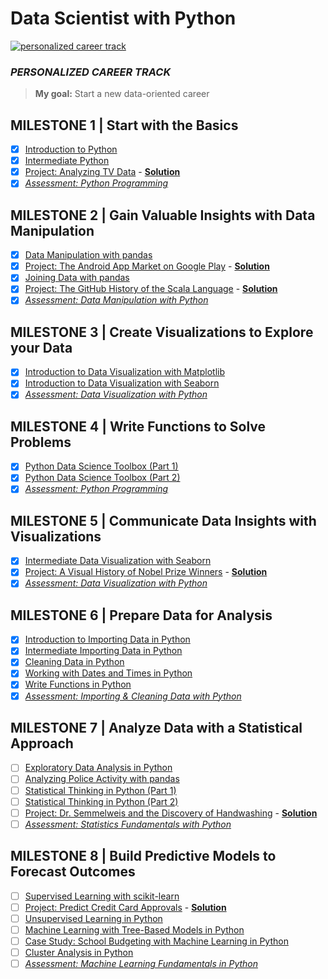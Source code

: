 # Data Scientist with Python

[![personalized career track](https://cdn.datacamp.com/main-app/assets/home_logged_in/personalized_track-9140e41cfcf17899f7493631aa708e3dec8c5bc82327039e1de1cf29e8e873bf.svg)](https://www.datacamp.com/tracks/personalized-data-scientist-with-python)

### *PERSONALIZED CAREER TRACK*

> **My goal:** Start a new data-oriented career
> 
## MILESTONE 1 | Start with the Basics
- [x] [Introduction to Python](https://www.datacamp.com/courses/intro-to-python-for-data-science)
- [x] [Intermediate Python](https://www.datacamp.com/courses/intermediate-python)
- [x] [Project: Analyzing TV Data](https://projects.datacamp.com/projects/684) - **[Solution]()**
- [x] *[Assessment: Python Programming](https://assessment.datacamp.com/python-programming)*

## MILESTONE 2 | Gain Valuable Insights with Data Manipulation
- [x] [Data Manipulation with pandas](https://www.datacamp.com/courses/data-manipulation-with-pandas)
- [x] [Project: The Android App Market on Google Play](https://projects.datacamp.com/projects/619) - **[Solution]()**
- [x] [Joining Data with pandas](https://www.datacamp.com/courses/joining-data-with-pandas)
- [x] [Project: The GitHub History of the Scala Language](https://projects.datacamp.com/projects/163) - **[Solution]()**
- [x] *[Assessment: Data Manipulation with Python](https://assessment.datacamp.com/data-manipulation-with-python)*

## MILESTONE 3 | Create Visualizations to Explore your Data
- [x] [Introduction to Data Visualization with Matplotlib](https://www.datacamp.com/courses/introduction-to-data-visualization-with-matplotlib)
- [x] [Introduction to Data Visualization with Seaborn](https://www.datacamp.com/courses/introduction-to-data-visualization-with-seaborn)
- [x] *[Assessment: Data Visualization with Python](https://assessment.datacamp.com/data-visualization-with-python)*

## MILESTONE 4 | Write Functions to Solve Problems
- [x] [Python Data Science Toolbox (Part 1)](https://www.datacamp.com/courses/python-data-science-toolbox-part-1)
- [x] [Python Data Science Toolbox (Part 2)](https://www.datacamp.com/courses/python-data-science-toolbox-part-2)
- [x] *[Assessment: Python Programming](https://assessment.datacamp.com/python-programming)*

## MILESTONE 5 | Communicate Data Insights with Visualizations
- [x] [Intermediate Data Visualization with Seaborn](https://www.datacamp.com/courses/intermediate-data-visualization-with-seaborn)
- [x] [Project: A Visual History of Nobel Prize Winners](https://projects.datacamp.com/projects/441) - **[Solution]()**
- [x] *[Assessment: Data Visualization with Python](https://assessment.datacamp.com/data-visualization-with-python)*

## MILESTONE 6 | Prepare Data for Analysis
- [x] [Introduction to Importing Data in Python](https://www.datacamp.com/courses/introduction-to-importing-data-in-python)
- [x] [Intermediate Importing Data in Python](https://www.datacamp.com/courses/intermediate-importing-data-in-python)
- [x] [Cleaning Data in Python](https://www.datacamp.com/courses/cleaning-data-in-python)
- [x] [Working with Dates and Times in Python](https://www.datacamp.com/courses/working-with-dates-and-times-in-python)
- [x] [Write Functions in Python](https://www.datacamp.com/courses/writing-functions-in-python)
- [x] *[Assessment: Importing & Cleaning Data with Python](https://assessment.datacamp.com/importing-cleaning-data-with-python)*

## MILESTONE 7 | Analyze Data with a Statistical Approach
- [ ] [Exploratory Data Analysis in Python](https://www.datacamp.com/courses/exploratory-data-analysis-in-python)
- [ ] [Analyzing Police Activity with pandas](https://www.datacamp.com/courses/analyzing-police-activity-with-pandas)
- [ ] [Statistical Thinking in Python (Part 1)](https://www.datacamp.com/courses/statistical-thinking-in-python-part-1)
- [ ] [Statistical Thinking in Python (Part 2)](https://www.datacamp.com/courses/statistical-thinking-in-python-part-2)
- [ ] [Project: Dr. Semmelweis and the Discovery of Handwashing](https://projects.datacamp.com/projects/20) - **[Solution]()**
- [ ] *[Assessment: Statistics Fundamentals with Python](https://assessment.datacamp.com/statistics-fundamentals-with-python)*

## MILESTONE 8 | Build Predictive Models to Forecast Outcomes
- [ ] [Supervised Learning with scikit-learn](https://www.datacamp.com/courses/supervised-learning-with-scikit-learn)
- [ ] [Project: Predict Credit Card Approvals](https://projects.datacamp.com/projects/558) - **[Solution]()**
- [ ] [Unsupervised Learning in Python](https://www.datacamp.com/courses/unsupervised-learning-in-python)
- [ ] [Machine Learning with Tree-Based Models in Python](https://www.datacamp.com/courses/machine-learning-with-tree-based-models-in-python)
- [ ] [Case Study: School Budgeting with Machine Learning in Python](https://www.datacamp.com/courses/case-study-school-budgeting-with-machine-learning-in-python)
- [ ] [Cluster Analysis in Python](https://www.datacamp.com/courses/cluster-analysis-in-python)
- [ ] *[Assessment: Machine Learning Fundamentals in Python](https://assessment.datacamp.com/machine-learning-fundamentals-with-python)*
